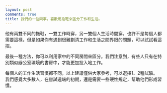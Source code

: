 ```yaml
---
layout: post
comments: true
title: 我們的一位同事，喜歡用拖鞋來區分工作和生活。
---
```




他有兩雙不同的拖鞋，一雙工作時穿，另一雙個人生活時間穿。也許不是每個人都需要這樣，但是如果你有遇到很難劃清工作和生活之間界限的問題，可以試試看這招。



最後一種方法，你可以利用家中的不同房間來區分。我們注意到，有些人只有在特別類似辦公室環境的書房中，才能更加投入地工作。



每個人的工作生活習慣都不同，以上建議僅供大家參考，可以選擇1、2種試驗。我們感覺大多數人，在嘗試遠端的初期，還是需要一些硬性規定，幫助他們形成習慣。

